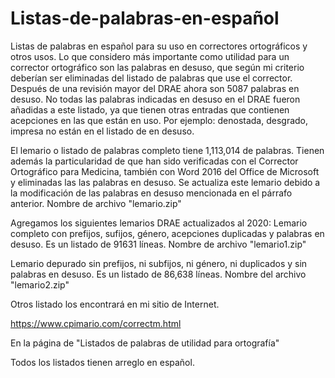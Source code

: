 # Listas-de-palabras-en-español
Listas de palabras en español para su uso en correctores ortográficos y otros usos. Lo que considero más importante como utilidad para un corrector ortográfico son las palabras en desuso, que según mi criterio deberían ser eliminadas del listado de palabras que use el corrector. Después de una revisión mayor del DRAE ahora son 5087 palabras en desuso.
No todas las palabras indicadas en desuso en el DRAE fueron añadidas a este listado, ya que tienen otras entradas que contienen acepciones en las que están en uso. Por ejemplo: denostada, desgrado, impresa no están en el listado de en desuso.

El lemario o listado de palabras completo tiene 1,113,014 de palabras. Tienen además la particularidad de que han sido verificadas con el Corrector Ortográfico para Medicina, también con Word 2016 del Office de Microsoft y eliminadas las las palabras en desuso. Se actualiza este lemario debido a la modificación de las palabras en desuso mencionada en el párrafo anterior. Nombre de archivo "lemario.zip"

Agregamos los siguientes lemarios DRAE actualizados al 2020:
Lemario completo con prefijos, sufijos, género, acepciones duplicadas y palabras en desuso. Es un listado de 91631 líneas. Nombre de archivo "lemario1.zip"

Lemario depurado sin prefijos, ni subfijos,  ni género, ni duplicados y sin palabras en desuso. Es un listado de 86,638 líneas. Nombre del archivo "lemario2.zip"
  
Otros listado los encontrará en mi sitio de Internet.

https://www.cpimario.com/correctm.html 

En la página de "Listados de palabras de utilidad para ortografía"

Todos los listados tienen arreglo en español.
